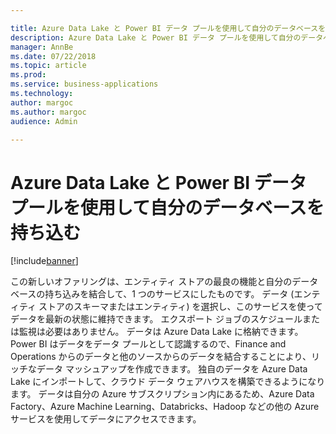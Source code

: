 ```yaml
---

title: Azure Data Lake と Power BI データ プールを使用して自分のデータベースを持ち込む 
description: Azure Data Lake と Power BI データ プールを使用して自分のデータベースを持ち込みます 
manager: AnnBe 
ms.date: 07/22/2018 
ms.topic: article 
ms.prod: 
ms.service: business-applications 
ms.technology: 
author: margoc 
ms.author: margoc 
audience: Admin

---
```

#  <a name="bring-your-own-database-using-azure-data-lake-and-power-bi-data-pools"></a>Azure Data Lake と Power BI データ プールを使用して自分のデータベースを持ち込む

[!include[banner](../../includes/banner.md)]

この新しいオファリングは、エンティティ ストアの最良の機能と自分のデータベースの持ち込みを結合して、1 つのサービスにしたものです。 データ (エンティティ ストアのスキーマまたはエンティティ) を選択し、このサービスを使ってデータを最新の状態に維持できます。 エクスポート ジョブのスケジュールまたは監視は必要はありません。 データは Azure Data Lake に格納できます。 Power BI はデータをデータ プールとして認識するので、Finance and Operations からのデータと他のソースからのデータを結合することにより、リッチなデータ マッシュアップを作成できます。 独自のデータを Azure Data Lake にインポートして、クラウド データ ウェアハウスを構築できるようになります。 データは自分の Azure サブスクリプション内にあるため、Azure Data Factory、Azure Machine Learning、Databricks、Hadoop などの他の Azure サービスを使用してデータにアクセスできます。

